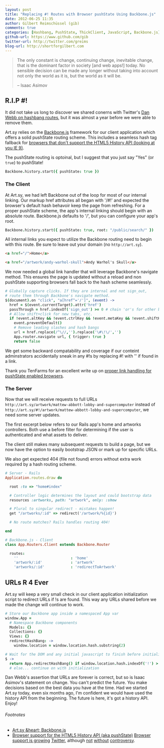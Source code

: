 ```yaml
---
layout: post
title: "Replacing #! Routes with Browser pushState Using Backbone.js"
date: 2012-06-25 11:35
author: Gilbert Reimschüssel (gib)
comments: true
categories: [Hashbang, PushState, ThickClient, JavaScript, Backbone.js]
github-url: https://www.github.com/gib
twitter-url: http://twitter.com/greims
blog-url: http://shortforgilbert.com
---
```


> The only constant is change, continuing change, inevitable change, that is the dominant factor in society 
> [and web apps!] today. No sensible decision can be made any longer without taking into account not only 
> the world as it is, but the world as it will be.
>
> &ndash; Isaac Asimov

## R.I.P #!

It did not take us long to discover we shared conerns with Twitter's 
[Dan Webb on hashbang routes](http://danwebb.net/2011/5/28/it-is-about-the-hashbangs), 
but it was almost a year before we were able to remove them. 

Art.sy relies on the [Backbone.js](http://documentcloud.github.com/backbone/) framework for our client application
which offers a solid pushState routing scheme. This includes a seamless hash tag fallback for 
[browsers that don't support the HTML5 History API (looking at you IE 9)](http://caniuse.com/#feat=history).

The pushState routing is optoinal, but I suggest that you just say "Yes" (or `true`) to pushState! 
```coffeescript
Backbone.history.start({ pushState: true })
```

### The Client

At Art.sy, we had left Backbone out of the loop for most of our internal linking. Our markup href attributes all 
began with '/#!' and expected the browser's default hash behavoir keep the page from refreshing. For a proper
pushState scheme, the app's internal linking should begin with an absolute route. Backbone.js defaults to '/', but
you can configure your app's root.
```coffeescript
Backbone.history.start({ pushState: true, root: "/public/search/" })
```
All internal links you expect to utilize the Backbone routing need to begin with this route. 
Be sure to leave out your domain (no `http://art.sy`).
```html
<a href="/">Home</a>

<a href="/artwork/andy-warhol-skull">Andy Warhol's Skull</a>
```

We now needed a global link handler that will leverage Backbone's navigate method. This ensures the page is updated without a
reload and non pushState supporting browsers fall back to the hash scheme seamlessly.

```coffeescript
# Globally capture clicks. If they are internal and not sign_out,
# route them through Backbone's navigate method.
$(document).on "click", "a[href^='/']", (event) ->
  href = $(event.currentTarget).attr('href')
  passThrough = href.indexOf('sign_out') >= 0 # chain 'or's for other black list routes
  # Allow shift+click for new tabs, etc.
  if !event.altKey && !event.ctrlKey && !event.metaKey && !event.shiftKey && !passThrough
    event.preventDefault()
    # Remove leading slashes and hash bangs
    url = href.replace(/^\//,'').replace('\#\!\/','')
    App.router.navigate url, { trigger: true }
    return false
```
We get some backward compatability and coverage if our conteint adminstrators accidentally sneak in any #!s 
by replacing #! with '' if found in a link.

Thank you TenFarms for an excellent write up on 
[proper link handling for pushState enabled browsers](http://dev.tenfarms.com/posts/proper-link-handling).

### The Server

Now that we will receive requests to full URLs `http://art.sy/artwork/mattew-abbott-lobby-and-supercomputer` 
instead of `http://art.sy/#!/artwork/mattew-abbott-lobby-and-supercomputer`, we need some server updates. 

The first excerpt below refers to our Rails app's home and artworks controllers. Both use a before filter 
for determining if the user is authenticated and what assets to deliver. 

The client still makes many subsequent requests to build a page, but we now have the option to easily bootstrap 
JSON or mark up for specific URLs. 

We also get expected 404 (file not found) errors without extra work required by a hash routing scheme.

```ruby
# Server - Rails
Application.routes.draw do

  root :to => "home#index"

  # Controller logic determines the layout and could bootstrap data
  resources :artworks, path: "artwork", only: :show

  # Plural to singular redirect - mistakes happen!
  get "/artworks/:id" => redirect('/artwork/%{id}')

  # No route matches? Rails handles routing 404!

end
```
```coffeescript
# Backbone.js - Client
class App.Routers.Client extends Backbone.Router

  routes:
    ''                        : 'home'
    'artwork/:id'             : 'artwork'
    'artworks/:id'            : 'redirectToArtwork'
```


## URLs R 4 Ever

Art.sy will keep a very small check in our client application initialization script to redirect URLs if !s are found.
This way any URLs shared before we made the change will continue to work.
```coffeescript
# Store our Backbone app inside a namespaced App var
window.App =
  # Namespace Backbone components
  Models: {}
  Collections: {}
  Views: {}
  redirectHashBang: ->
    window.location = window.location.hash.substring(2)

# Wait for the DOM and any initial javascript to finish before initializing the app
$ ->
  return App.redirectHashBang() if window.location.hash.indexOf('!') > -1
  # else... continue on with initialization
```

Dan Webb's assertion that URLs are forever is correct, but so is Isaac Asimov's statement on change. You can't predict
the future. You make decisions based on the best data you have at the time. Had we started Art.sy today, even six months ago, 
I'm confident we would have used the history API from the beginning. 
The future is here, it's got a history API. Enjoy!


###### Footnotes

* [Art.sy &heart; Backbone.js](http://documentcloud.github.com/backbone)
* [Browser support for the HTML5 History API (aka pushState)](http://caniuse.com/#feat=history)
[Browser support is growing](http://caniuse.com/#feat=history)
[Twitter](http://www.adequatelygood.com/2011/2/Thoughts-on-the-Hashbang), although 
[not](http://isolani.co.uk/blog/javascript/BreakingTheWebWithHashBangs) 
[without](http://intertwingly.net/blog/2011/02/09/Breaking-the-Web-with-hash-bangs)
[controversy](http://danwebb.net/2011/5/28/it-is-about-the-hashbangs).

